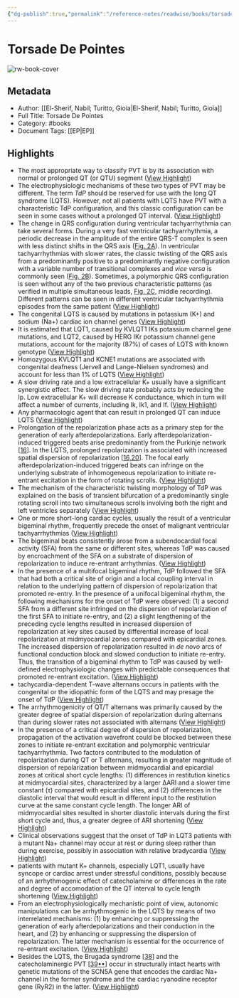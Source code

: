 ```yaml
---
{"dg-publish":true,"permalink":"/reference-notes/readwise/books/torsade-de-pointes/"}
---
```


# Torsade De Pointes

![rw-book-cover](https://readwise-assets.s3.amazonaws.com/media/reader/parsed_document_assets/41208753/cover-image-cover_6taDiz9.jpg)

## Metadata
- Author: [[El-Sherif, Nabil; Turitto, Gioia\|El-Sherif, Nabil; Turitto, Gioia]]
- Full Title: Torsade De Pointes
- Category: #books
- Document Tags: [[EP\|EP]]

## Highlights
- The most appropriate way to classify PVT is by its association with normal or prolonged QT (or QTU) segment ([View Highlight](https://read.readwise.io/read/01gvx61z7vxjy62qd4gsvtd16k))
- The electrophysiologic mechanisms of these two types of PVT may be different. The term *TdP* should be reserved for use with the long QT syndrome (LQTS). However, not all patients with LQTS have PVT with a characteristic TdP configuration, and this classic configuration can be seen in some cases without a prolonged QT interval. ([View Highlight](https://read.readwise.io/read/01gvx60ph6dk4006vftfj19deh))
- The change in QRS configuration during ventricular tachyarrhythmia can take several forms. During a very fast ventricular tachyarrhythmia, a periodic decrease in the amplitude of the entire QRS-T complex is seen with less distinct shifts in the QRS axis ([Fig. 2A](#F2-2)). In ventricular tachyarrhythmias with slower rates, the classic twisting of the QRS axis from a predominantly positive to a predominantly negative configuration with a variable number of transitional complexes and *vice versa* is commonly seen ([Fig. 2B](#F2-2)). Sometimes, a polymorphic QRS configuration is seen without any of the two previous characteristic patterns (as verified in multiple simultaneous leads, [Fig. 2C](#F2-2), middle recording). Different patterns can be seen in different ventricular tachyarrhythmia episodes from the same patient ([View Highlight](https://read.readwise.io/read/01gvx6mhbfcv61pcb1c1ct4mh8))
- The congenital LQTS is caused by mutations in potassium (K+) and sodium (Na+) cardiac ion channel genes ([View Highlight](https://read.readwise.io/read/01gvx6n82deyxbj6n9rg09qh14))
- It is estimated that LQT1, caused by KVLQT1 IKs potassium channel gene mutations, and LQT2, caused by HERG IKr potassium channel gene mutations, account for the majority (87%) of cases of LQTS with known genotype ([View Highlight](https://read.readwise.io/read/01gvx6qcys3awemvcgqmpezsyv))
- Homozygous KVLQT1 and KCNE1 mutations are associated with congenital deafness (Jervell and Lange-Nielsen syndromes) and account for less than 1% of LQTS ([View Highlight](https://read.readwise.io/read/01gvx6pxd6e08dk2q8h864bswa))
- A slow driving rate and a low extracellular K+ usually have a significant synergistic effect. The slow driving rate probably acts by reducing the Ip. Low extracellular K+ will decrease K conductance, which in turn will affect a number of currents, including Ik, Ik1, and If. ([View Highlight](https://read.readwise.io/read/01gvx6t4gkkk2hb19aemezb97m))
- Any pharmacologic agent that can result in prolonged QT can induce LQTS ([View Highlight](https://read.readwise.io/read/01gvx6tpa2mpt1kkz33nvc3m4b))
- Prolongation of the repolarization phase acts as a primary step for the generation of early afterdepolarizations. Early afterdepolarization-induced triggered beats arise predominantly from the Purkinje network [[16](#R16-2)]. In the LQTS, prolonged repolarization is associated with increased spatial dispersion of repolarization [[16,20](#R16-2)]. The focal early afterdepolarization-induced triggered beats can infringe on the underlying substrate of inhomogeneous repolarization to initiate re-entrant excitation in the form of rotating scrolls. ([View Highlight](https://read.readwise.io/read/01gvx70z6szrn3kgxnh10k6g76))
- The mechanism of the characteristic twisting morphology of TdP was explained on the basis of transient bifurcation of a predominantly single rotating scroll into two simultaneous scrolls involving both the right and left ventricles separately ([View Highlight](https://read.readwise.io/read/01gvx71ds4sscvv9kpha6ffr0d))
- One or more short-long cardiac cycles, usually the result of a ventricular bigeminal rhythm, frequently precede the onset of malignant ventricular tachyarrhythmias ([View Highlight](https://read.readwise.io/read/01gvx7c1jezrntbxpvqkkc93pt))
- The bigeminal beats consistently arose from a subendocardial focal activity (SFA) from the same or different sites, whereas TdP was caused by encroachment of the SFA on a substrate of dispersion of repolarization to induce re-entrant arrhythmias. ([View Highlight](https://read.readwise.io/read/01gvx7p08nmj7gtgh8swp4f0ek))
- In the presence of a multifocal bigeminal rhythm, TdP followed the SFA that had both a critical site of origin and a local coupling interval in relation to the underlying pattern of dispersion of repolarization that promoted re-entry. In the presence of a unifocal bigeminal rhythm, the following mechanisms for the onset of TdP were observed: (1) a second SFA from a different site infringed on the dispersion of repolarization of the first SFA to initiate re-entry, and (2) a slight lengthening of the preceding cycle lengths resulted in increased dispersion of repolarization at key sites caused by differential increase of local repolarization at midmyocardial zones compared with epicardial zones. The increased dispersion of repolarization resulted in *de novo* arcs of functional conduction block and slowed conduction to initiate re-entry. Thus, the transition of a bigeminal rhythm to TdP was caused by well-defined electrophysiologic changes with predictable consequences that promoted re-entrant excitation. ([View Highlight](https://read.readwise.io/read/01gvx7tjq7sgcp0fmb9apm5b3p))
- tachycardia-dependent T-wave alternans occurs in patients with the congenital or the idiopathic form of the LQTS and may presage the onset of TdP ([View Highlight](https://read.readwise.io/read/01gvx7z62w6gbhbs36xd1f2abk))
- The arrhythmogenicity of QT/T alternans was primarily caused by the greater degree of spatial dispersion of repolarization during alternans than during slower rates not associated with alternans ([View Highlight](https://read.readwise.io/read/01gvx81mq4by8cdepkh3wk9pnv))
- In the presence of a critical degree of dispersion of repolarization, propagation of the activation wavefront could be blocked between these zones to initiate re-entrant excitation and polymorphic ventricular tachyarrhythmia. Two factors contributed to the modulation of repolarization during QT or T alternans, resulting in greater magnitude of dispersion of repolarization between midmyocardial and epicardial zones at critical short cycle lengths: (1) differences in restitution kinetics at midmyocardial sites, characterized by a larger ΔARI and a slower time constant (τ) compared with epicardial sites, and (2) differences in the diastolic interval that would result in different input to the restitution curve at the same constant cycle length. The longer ARI of midmyocardial sites resulted in shorter diastolic intervals during the first short cycle and, thus, a greater degree of ARI shortening ([View Highlight](https://read.readwise.io/read/01gvx853mfsw3k0b709sxbw1pp))
- Clinical observations suggest that the onset of TdP in LQT3 patients with a mutant Na+ channel may occur at rest or during sleep rather than during exercise, possibly in association with relative bradycardia ([View Highlight](https://read.readwise.io/read/01gvx873qc13v6x5hkk0mayyw3))
- patients with mutant K+ channels, especially LQT1, usually have syncope or cardiac arrest under stressful conditions, possibly because of an arrhythmogenic effect of catecholamine or differences in the rate and degree of accomodation of the QT interval to cycle length shortening ([View Highlight](https://read.readwise.io/read/01gvx87jxcfmd3d37vemnm3xre))
- From an electrophysiologically mechanistic point of view, autonomic manipulations can be arrhythmogenic in the LQTS by means of two interrelated mechanisms: (1) by enhancing or suppressing the generation of early afterdepolarizations and their conduction in the heart, and (2) by enhancing or suppressing the dispersion of repolarization. The latter mechanism is essential for the occurrence of re-entrant excitation. ([View Highlight](https://read.readwise.io/read/01gvx8c879j5bwh8hfx0n1kz0b))
- Besides the LQTS, the Brugada syndrome [[38](#R38-2)] and the catecholaminergic PVT [[39••](#R39-2)] occur in structurally intact hearts with genetic mutations of the SCN5A gene that encodes the cardiac Na+ channel in the former syndrome and the cardiac ryanodine receptor gene (RyR2) in the latter. ([View Highlight](https://read.readwise.io/read/01gvx8fxdpq84fevrb6snafv8y))
